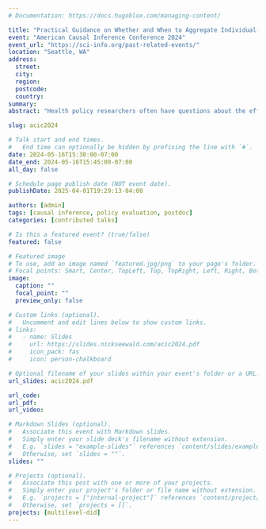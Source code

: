 ```yaml
---
# Documentation: https://docs.hugoblox.com/managing-content/

title: "Practical Guidance on Whether and When to Aggregate Individual‐Level Data for Causal Health Policy Evaluation"
event: "American Causal Inference Conference 2024"
event_url: "https://sci-info.org/past-related-events/"
location: "Seattle, WA"
address:
  street:
  city:
  region:
  postcode:
  country:
summary:
abstract: "Health policy researchers often have questions about the effects of state policy on individual-level outcomes collected over multiple time periods. Such questions might be addressed using, for example, a large health insurance claims database that tracks individuals’ receipt of a particular treatment. An open question is whether the researcher can or should “roll-up” (i.e., aggregate, average, etc.) this individual-level data to the policy level when assessing the effects of state policy. Rolling up the data offers a clear computational advantage since it makes the individual-level big data question much smaller. However, existing literature does not sufficiently address whether and when aggregation is disadvantageous due to loss of individual-level information. Here, we examine the statistical performance of difference-in-differences approaches that permit the use of either individual- or aggregate-level data to offer practical guidance on whether and when to roll up. Our guidance is based on simulation models which allow us to make fair comparisons between analytic methods under a variety of controlled conditions. We also discuss our recommendations in the context of a study designed to assess the effects of state medical cannabis laws on opioid prescribing among patients with chronic non-cancer pain."

slug: acic2024

# Talk start and end times.
#   End time can optionally be hidden by prefixing the line with `#`.
date: 2024-05-16T15:30:00-07:00
date_end: 2024-05-16T15:45:00-07:00
all_day: false

# Schedule page publish date (NOT event date).
publishDate: 2025-04-01T19:29:13-04:00

authors: [admin]
tags: [causal inference, policy evaluation, postdoc]
categories: [contributed talks]

# Is this a featured event? (true/false)
featured: false

# Featured image
# To use, add an image named `featured.jpg/png` to your page's folder. 
# Focal points: Smart, Center, TopLeft, Top, TopRight, Left, Right, BottomLeft, Bottom, BottomRight.
image:
  caption: ""
  focal_point: ""
  preview_only: false

# Custom links (optional).
#   Uncomment and edit lines below to show custom links.
# links:
#   - name: Slides
#     url: https://slides.nickseewald.com/acic2024.pdf
#     icon_pack: fas
#     icon: person-chalkboard

# Optional filename of your slides within your event's folder or a URL.
url_slides: acic2024.pdf

url_code:
url_pdf:
url_video:

# Markdown Slides (optional).
#   Associate this event with Markdown slides.
#   Simply enter your slide deck's filename without extension.
#   E.g. `slides = "example-slides"` references `content/slides/example-slides.md`.
#   Otherwise, set `slides = ""`.
slides: ""

# Projects (optional).
#   Associate this post with one or more of your projects.
#   Simply enter your project's folder or file name without extension.
#   E.g. `projects = ["internal-project"]` references `content/project/deep-learning/index.md`.
#   Otherwise, set `projects = []`.
projects: [multilevel-did]
---
```

